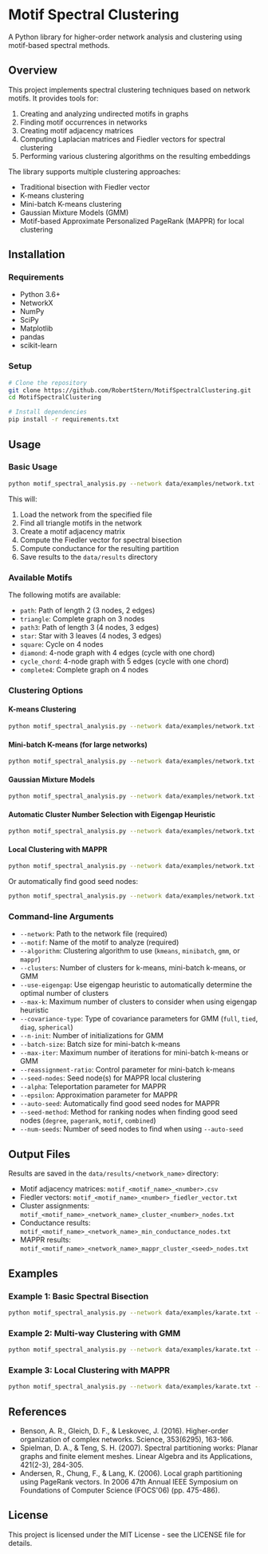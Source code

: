 # Motif Spectral Clustering

A Python library for higher-order network analysis and clustering using motif-based spectral methods.

## Overview

This project implements spectral clustering techniques based on network motifs. It provides tools for:

1. Creating and analyzing undirected motifs in graphs
2. Finding motif occurrences in networks
3. Creating motif adjacency matrices
4. Computing Laplacian matrices and Fiedler vectors for spectral clustering
5. Performing various clustering algorithms on the resulting embeddings

The library supports multiple clustering approaches:
- Traditional bisection with Fiedler vector
- K-means clustering
- Mini-batch K-means clustering
- Gaussian Mixture Models (GMM)
- Motif-based Approximate Personalized PageRank (MAPPR) for local clustering

## Installation

### Requirements

- Python 3.6+
- NetworkX
- NumPy
- SciPy
- Matplotlib
- pandas
- scikit-learn

### Setup

```bash
# Clone the repository
git clone https://github.com/RobertStern/MotifSpectralClustering.git
cd MotifSpectralClustering

# Install dependencies
pip install -r requirements.txt
```

## Usage

### Basic Usage

```bash
python motif_spectral_analysis.py --network data/examples/network.txt --motif triangle
```

This will:
1. Load the network from the specified file
2. Find all triangle motifs in the network
3. Create a motif adjacency matrix
4. Compute the Fiedler vector for spectral bisection
5. Compute conductance for the resulting partition
6. Save results to the `data/results` directory

### Available Motifs

The following motifs are available:
- `path`: Path of length 2 (3 nodes, 2 edges)
- `triangle`: Complete graph on 3 nodes
- `path3`: Path of length 3 (4 nodes, 3 edges)
- `star`: Star with 3 leaves (4 nodes, 3 edges)
- `square`: Cycle on 4 nodes
- `diamond`: 4-node graph with 4 edges (cycle with one chord)
- `cycle_chord`: 4-node graph with 5 edges (cycle with one chord)
- `complete4`: Complete graph on 4 nodes

### Clustering Options

#### K-means Clustering

```bash
python motif_spectral_analysis.py --network data/examples/network.txt --motif triangle --algorithm kmeans --clusters 5
```

#### Mini-batch K-means (for large networks)

```bash
python motif_spectral_analysis.py --network data/examples/network.txt --motif triangle --algorithm minibatch --clusters 5 --batch-size 100
```

#### Gaussian Mixture Models

```bash
python motif_spectral_analysis.py --network data/examples/network.txt --motif triangle --algorithm gmm --clusters 5 --covariance-type full
```

#### Automatic Cluster Number Selection with Eigengap Heuristic

```bash
python motif_spectral_analysis.py --network data/examples/network.txt --motif triangle --use-eigengap --max-k 20
```

#### Local Clustering with MAPPR

```bash
python motif_spectral_analysis.py --network data/examples/network.txt --motif triangle --algorithm mappr --seed-nodes node1 node2
```

Or automatically find good seed nodes:

```bash
python motif_spectral_analysis.py --network data/examples/network.txt --motif triangle --algorithm mappr --auto-seed --num-seeds 10
```

### Command-line Arguments

- `--network`: Path to the network file (required)
- `--motif`: Name of the motif to analyze (required)
- `--algorithm`: Clustering algorithm to use (`kmeans`, `minibatch`, `gmm`, or `mappr`)
- `--clusters`: Number of clusters for k-means, mini-batch k-means, or GMM
- `--use-eigengap`: Use eigengap heuristic to automatically determine the optimal number of clusters
- `--max-k`: Maximum number of clusters to consider when using eigengap heuristic
- `--covariance-type`: Type of covariance parameters for GMM (`full`, `tied`, `diag`, `spherical`)
- `--n-init`: Number of initializations for GMM
- `--batch-size`: Batch size for mini-batch k-means
- `--max-iter`: Maximum number of iterations for mini-batch k-means or GMM
- `--reassignment-ratio`: Control parameter for mini-batch k-means
- `--seed-nodes`: Seed node(s) for MAPPR local clustering
- `--alpha`: Teleportation parameter for MAPPR
- `--epsilon`: Approximation parameter for MAPPR
- `--auto-seed`: Automatically find good seed nodes for MAPPR
- `--seed-method`: Method for ranking nodes when finding good seed nodes (`degree`, `pagerank`, `motif`, `combined`)
- `--num-seeds`: Number of seed nodes to find when using `--auto-seed`

## Output Files

Results are saved in the `data/results/<network_name>` directory:

- Motif adjacency matrices: `motif_<motif_name>_<number>.csv`
- Fiedler vectors: `motif_<motif_name>_<number>_fiedler_vector.txt`
- Cluster assignments: `motif_<motif_name>_<network_name>_cluster_<number>_nodes.txt`
- Conductance results: `motif_<motif_name>_<network_name>_min_conductance_nodes.txt`
- MAPPR results: `motif_<motif_name>_<network_name>_mappr_cluster_<seed>_nodes.txt`

## Examples

### Example 1: Basic Spectral Bisection

```bash
python motif_spectral_analysis.py --network data/examples/karate.txt --motif triangle
```

### Example 2: Multi-way Clustering with GMM

```bash
python motif_spectral_analysis.py --network data/examples/karate.txt --motif triangle --algorithm gmm --clusters 4
```

### Example 3: Local Clustering with MAPPR

```bash
python motif_spectral_analysis.py --network data/examples/karate.txt --motif triangle --algorithm mappr --seed-nodes 0
```

## References

- Benson, A. R., Gleich, D. F., & Leskovec, J. (2016). Higher-order organization of complex networks. Science, 353(6295), 163-166.
- Spielman, D. A., & Teng, S. H. (2007). Spectral partitioning works: Planar graphs and finite element meshes. Linear Algebra and its Applications, 421(2-3), 284-305.
- Andersen, R., Chung, F., & Lang, K. (2006). Local graph partitioning using PageRank vectors. In 2006 47th Annual IEEE Symposium on Foundations of Computer Science (FOCS'06) (pp. 475-486).

## License

This project is licensed under the MIT License - see the LICENSE file for details.